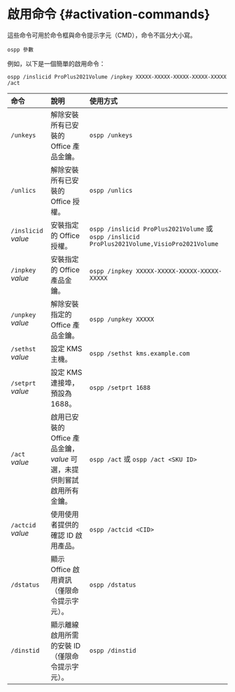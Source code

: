 # 啟用命令 {#activation-commands}

這些命令可用於命令框與命令提示字元（CMD），命令不區分大小寫。

``` batch
ospp 參數
```

例如，以下是一個簡單的啟用命令：

``` batch
ospp /inslicid ProPlus2021Volume /inpkey XXXXX-XXXXX-XXXXX-XXXXX-XXXXX /act
```

| 命令 | 說明 | 使用方式 |
| :-- | :-- | :-- |
| `/unkeys` | 解除安裝所有已安裝的 Office 產品金鑰。 | `ospp /unkeys` |
| `/unlics` | 解除安裝所有已安裝的 Office 授權。 | `ospp /unlics` |
| `/inslicid` *value* | 安裝指定的 Office 授權。 | `ospp /inslicid ProPlus2021Volume` 或 `ospp /inslicid ProPlus2021Volume,VisioPro2021Volume` |
| `/inpkey` *value* | 安裝指定的 Office 產品金鑰。 | `ospp /inpkey XXXXX-XXXXX-XXXXX-XXXXX-XXXXX` |
| `/unpkey` *value* | 解除安裝指定的 Office 產品金鑰。 | `ospp /unpkey XXXXX` |
| `/sethst` *value* | 設定 KMS 主機。 | `ospp /sethst kms.example.com` |
| `/setprt` *value* | 設定 KMS 連接埠，預設為 1688。 | `ospp /setprt 1688` |
| `/act` *value* | 啟用已安裝的 Office 產品金鑰，*value* 可選，未提供則嘗試啟用所有金鑰。 | `ospp /act` 或 `ospp /act <SKU ID>` |
| `/actcid` *value* | 使用使用者提供的確認 ID 啟用產品。 | `ospp /actcid <CID>` |
| `/dstatus` | 顯示 Office 啟用資訊（僅限命令提示字元）。 | `ospp /dstatus` |
| `/dinstid` | 顯示離線啟用所需的安裝 ID（僅限命令提示字元）。 | `ospp /dinstid` |
